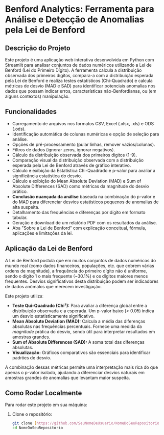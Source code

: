 

# Benford Analytics: Ferramenta para Análise e Detecção de Anomalias pela Lei de Benford

## Descrição do Projeto

Este projeto é uma aplicação web interativa desenvolvida em Python com Streamlit para analisar conjuntos de dados numéricos utilizando a Lei de Benford (Lei do Primeiro Dígito). A ferramenta calcula a distribuição observada dos primeiros dígitos, compara-a com a distribuição esperada pela Lei de Benford e realiza testes estatísticos (Chi-Quadrado) e calcula métricas de desvio (MAD e SAD) para identificar potenciais anomalias nos dados que possam indicar erros, características não-Benfordianas, ou (em alguns contextos) manipulação.

## Funcionalidades

- Carregamento de arquivos nos formatos CSV, Excel (.xlsx, .xls) e ODS (.ods).
- Identificação automática de colunas numéricas e opção de seleção para análise.
- Opções de pré-processamento (pular linhas, remover vazios/colunas).
- Filtros de dados (ignorar zeros, ignorar negativos).
- Cálculo da distribuição observada dos primeiros dígitos (1-9).
- Comparação visual da distribuição observada com a distribuição esperada pela Lei de Benford através de gráfico interativo.
- Cálculo e exibição da Estatística Chi-Quadrado e p-valor para avaliar a significância estatística do desvio.
- Cálculo e exibição do Mean Absolute Deviation (MAD) e Sum of Absolute Differences (SAD) como métricas da magnitude do desvio prático.
- **Conclusão nuançada da análise** baseada na combinação do p-valor e do MAD para diferenciar desvios estatísticos pequenos de anomalias de alta suspeita.
- Detalhamento das frequências e diferenças por dígito em formato tabular.
- Geração e download de um relatório PDF com os resultados da análise.
- Aba "Sobre a Lei de Benford" com explicação conceitual, fórmula, aplicações e limitações da lei.

## Aplicação da Lei de Benford

A Lei de Benford postula que em muitos conjuntos de dados numéricos do mundo real (como dados financeiros, populações, etc. que cobrem várias ordens de magnitude), a frequência do primeiro dígito não é uniforme, sendo o dígito 1 o mais frequente (~30.1%) e os dígitos maiores menos frequentes. Desvios significativos desta distribuição podem ser indicadores de dados anômalos que merecem investigação.

Este projeto utiliza:
- **Teste Qui-Quadrado (Chi²):** Para avaliar a diferença global entre a distribuição observada e a esperada. Um p-valor baixo (< 0.05) indica um desvio estatisticamente significativo.
- **Mean Absolute Deviation (MAD):** Calcula a média das diferenças absolutas nas frequências percentuais. Fornece uma medida da *magnitude* prática do desvio, sendo útil para interpretar resultados em amostras grandes.
- **Sum of Absolute Differences (SAD):** A soma total das diferenças absolutas.
- **Visualização:** Gráficos comparativos são essenciais para identificar padrões de desvio.

A combinação dessas métricas permite uma interpretação mais rica do que apenas o p-valor isolado, ajudando a diferenciar desvios naturais em amostras grandes de anomalias que levantam maior suspeita.

## Como Rodar Localmente

Para rodar este projeto em sua máquina:

1. Clone o repositório:
   ```bash
   git clone [https://github.com/SeuNomeDeUsuario/NomeDoSeuRepositorio.git](https://github.com/SeuNomeDeUsuario/NomeDoSeuRepositorio.git)
   cd NomeDoSeuRepositorio
